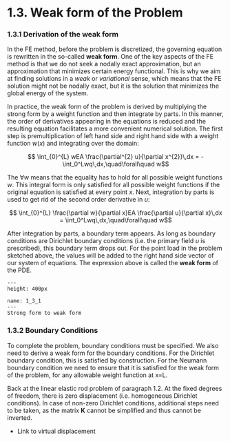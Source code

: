 # 1.3. Weak form of the Problem


### 1.3.1 Derivation of the weak form
In the FE method, before the problem is discretized, the governing equation is rewritten in the so-called **weak form**. One of the key aspects of the FE method is that we do not seek a nodally exact approximation, but an approximation that minimizes certain energy functional. This is why we aim at finding solutions in a *weak* or *variational* sense, which means that the FE solution might not be nodally exact, but it is the solution that minimizes the global energy of the system.

In practice, the weak form of the problem is derived by multiplying the strong form by a weight function and then integrate by parts. In this manner, the order of derivatives appearing in the equations is reduced and the resulting equation facilitates a more convenient numerical solution. The first step is premultiplication of left hand side and right hand side with a weight function $w(x)$ and integrating over the domain:

$$ \int_{0}^{L} wEA \frac{\partial^{2} u}{\partial x^{2}}\,dx = -\int_0^Lwq\,dx,\quad\forall\quad w$$

The $\forall w$ means that the equality has to hold for all possible weight functions $w$. This integral form is only satisfied for all possible weight functions if the original equation is satisfied at every point $x$. Next, integration by parts is used to get rid of the second order derivative in $u$:

$$ \int_{0}^{L} \frac{\partial w}{\partial x}EA \frac{\partial u}{\partial x}\,dx = \int_0^Lwq\,dx,\quad\forall\quad w$$

After integration by parts, a boundary term appears. As long as boundary conditions are Dirichlet boundary conditions (i.e. the primary field $u$ is prescribed), this boundary term drops out. For the point load in the problem sketched above, the values will be added to the right hand side vector of our system of equations. The expression above is called the **weak form** of the PDE.

```{figure} .././images/Chapter1/1_3_1.png
---
height: 400px

name: 1_3_1
---
Strong form to weak form 
```
### 1.3.2 Boundary Conditions 

To complete the problem, boundary conditions must be specified. We also need to derive a weak form for the boundary conditions. For the Dirichlet boundary condition, this is satisfied by construction. For the Neumann boundary condition we need to ensure that it is satisfied for the weak form of the problem, for any allowable weight function at x=L.

Back at the linear elastic rod problem of paragraph 1.2. At the fixed degrees of freedom, there is zero displacement  (i.e. homogeneous Dirichlet conditions). In case of non-zero Dirichlet conditions, additional steps need to be taken, as the matrix **K** cannot be simplified and thus cannot be inverted.

- Link to virtual displacement
